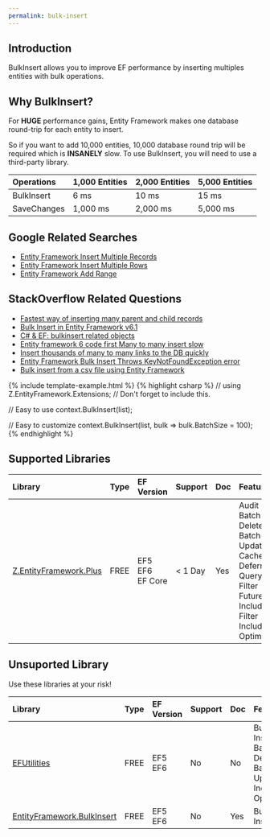 ```yaml
---
permalink: bulk-insert
---
```


## Introduction

BulkInsert allows you to improve EF performance by inserting multiples entities with bulk operations.

## Why BulkInsert?

For **HUGE** performance gains, Entity Framework makes one database round-trip for each entity to insert. 

So if you want to add 10,000 entities, 10,000 database round trip will be required which is **INSANELY** slow. To use BulkInsert, you will need to use a third-party library.

|Operations	|1,000 Entities	|2,000 Entities	|5,000 Entities|
|:----------|:----------|:----------|:----------|
|BulkInsert	|6 ms	|10 ms	|15 ms|
|SaveChanges	|1,000 ms	|2,000 ms	|5,000 ms|

## Google Related Searches

 - [Entity Framework Insert Multiple Records](https://www.google.com/search?q=entity+framework+insert+multiple+records)
 - [Entity Framework Insert Multiple Rows](https://www.google.com/search?q=entity+framework+insert+multiple+rows)
 - [Entity Framework Add Range](https://www.google.com/search?q=entity+framework+add+range)

## StackOverflow Related Questions

 - [Fastest way of inserting many parent and child records](https://stackoverflow.com/questions/36606000/fastest-way-of-inserting-many-parent-and-child-records)
 - [Bulk Insert in Entity Framework v6.1](https://stackoverflow.com/questions/39745043/bulk-insert-in-entity-framework-v6-1)
 - [C# & EF: bulkinsert related objects](https://stackoverflow.com/questions/39320956/c-sharp-ef-bulkinsert-related-objects)
 - [Entity framework 6 code first Many to many insert slow](https://stackoverflow.com/questions/36939520/entity-framework-6-code-first-many-to-many-insert-slow)
 - [Insert thousands of many to many links to the DB quickly](https://stackoverflow.com/questions/35415557/insert-thousands-of-many-to-many-links-to-the-db-quickly)
 - [Entity Framework Bulk Insert Throws KeyNotFoundException error](https://stackoverflow.com/questions/32225183/entity-framework-bulk-insert-throws-keynotfoundexception-error/37969443#37969443)
 - [Bulk insert from a csv file using Entity Framework](https://stackoverflow.com/questions/36725006/bulk-insert-from-a-csv-file-using-entity-framework)


{% include template-example.html %} 
{% highlight csharp %}
// using Z.EntityFramework.Extensions; // Don't forget to include this.

// Easy to use
context.BulkInsert(list);

// Easy to customize
context.BulkInsert(list, bulk => bulk.BatchSize = 100);
{% endhighlight %}

## Supported Libraries

|Library	|Type	|EF Version	|Support	|Doc	|Features|
|:----------|:----------|:----------|:----------|:----------|:----------|
|[Z.EntityFramework.Plus](http://entityframework-plus.net/)	|FREE	|EF5<br>EF6<br>EF Core|	< 1 Day	|Yes    |Audit<br>Batch Delete<br>Batch Update<br>Cache<br>Deferred Query<br>Filter<br>Future<br>Include Filter<br>Include Optimized|

## Unsuported Library

Use these libraries at your risk!

|Library	|Type	|EF Version	|Support	|Doc	|Features |
|:--------- |:--------- |:--------- |:--------- |:--------- |:--------- |
|[EFUtilities](https://github.com/MikaelEliasson/EntityFramework.Utilities)	|FREE	|EF5<br>EF6	|No	    |No |Bulk Insert<br>Batch Delete<br>Batch Update<br>Include Optimized<br>
|[EntityFramework.BulkInsert](https://efbulkinsert.codeplex.com/)	|FREE	|EF5<br>EF6    |No	    |Yes    |Bulk Insert |

